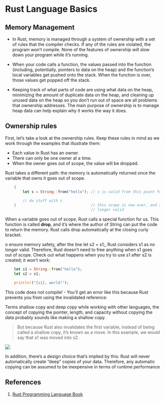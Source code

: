 # Rust Language Basics

## Memory Management
- In Rust, memory is managed through a system of ownership with a set of rules that the compiler checks. If any of the rules are violated, the program won’t 
compile. None of the features of ownership will slow down your program while it’s running.

- When your code calls a function, the values passed into the function (including, potentially, pointers to data on the heap) and the function’s local 
variables get pushed onto the stack. When the function is over, those values get popped off the stack.

- Keeping track of what parts of code are using what data on the heap, minimizing the amount of duplicate data on the heap, and cleaning up unused data
  on the heap so you don’t run out of space are all problems that ownership addresses. The main purpose of ownership is to manage heap data can help explain why it works
  the way it does.

## Ownership rules
First, let’s take a look at the ownership rules. Keep these rules in mind as we work through the examples that illustrate them:
- Each value in Rust has an owner.
- There can only be one owner at a time.
- When the owner goes out of scope, the value will be dropped.

Rust takes a different path: the memory is automatically returned once the variable that owns it goes out of scope.
```rust
    {
        let s = String::from("hello"); // s is valid from this point forward

        // do stuff with s
    }                                  // this scope is now over, and s is no
                                       // longer valid
```
When a variable goes out of scope, Rust calls a special function for us. This function is called <b>drop</b>, and it’s where the author of String can put the code to return the memory. Rust calls drop automatically at the closing curly bracket.

o ensure memory safety, after the line let s2 = s1;, Rust considers s1 as no longer valid. Therefore, Rust doesn’t need to free anything when s1 goes out of scope. Check out what happens when you try to use s1 after s2 is created; it won’t work:
```rust
    let s1 = String::from("hello");
    let s2 = s1;

    println!("{s1}, world!");
```
This code does not compile! - You’ll get an error like this because Rust prevents you from using the invalidated reference:

 Terms shallow copy and deep copy while working with other languages, the concept of copying the pointer, length, and capacity without copying the data probably sounds like making a shallow copy. 
 
 > But because Rust also invalidates the first variable, instead of being called a shallow copy, it’s known as a     move. In this example, we would say that s1 was moved into s2. 

![](https://doc.rust-lang.org/book/img/trpl04-04.svg)

In addition, there’s a design choice that’s implied by this: Rust will never automatically create “deep” copies of your data. Therefore, any automatic copying can be assumed to be inexpensive in terms of runtime performance

## References
1. [Rust Programming Language Book](https://doc.rust-lang.org/book/ch04-01-what-is-ownership.html)
